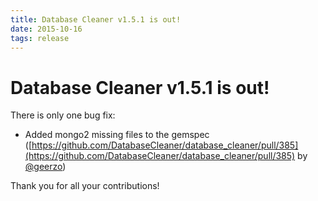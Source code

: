 ```yaml
---
title: Database Cleaner v1.5.1 is out!
date: 2015-10-16
tags: release
---
```


# Database Cleaner v1.5.1 is out!

There is only one bug fix:

* Added mongo2 missing files to the gemspec ([https://github.com/DatabaseCleaner/database_cleaner/pull/385](https://github.com/DatabaseCleaner/database_cleaner/pull/385) by [@geerzo](https://github.com/geerzo))

Thank you for all your contributions!
